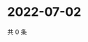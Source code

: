 # 2022-07-02

共 0 条

<!-- BEGIN WEIBO -->
<!-- 最后更新时间 Sat Jul 02 2022 14:18:44 GMT+0800 (China Standard Time) -->

<!-- END WEIBO -->
